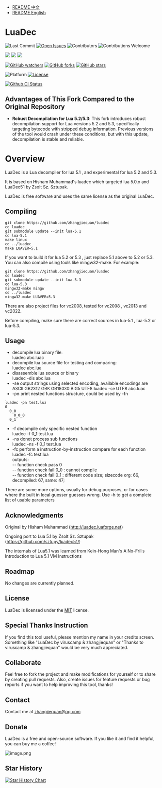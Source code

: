 - [README 中文](./ReadMe_zh.md)
- [README English](./ReadMe.md)

# LuaDec

![Last Commit](https://img.shields.io/github/last-commit/zhangjiequan/luadec?style=flat-square)
[![Open Issues](https://img.shields.io/github/issues-raw/zhangjiequan/luadec?style=flat-square)](https://github.com/zhangjiequan/luadec/issues)
![Contributors](https://img.shields.io/github/contributors/zhangjiequan/luadec?style=flat-square)
![Contributions Welcome](https://img.shields.io/badge/contributions-welcome-brightgreen?style=flat-square)

[![](https://img.shields.io/github/downloads/zhangjiequan/luadec/total?style=flat-square)](https://github.com/zhangjiequan/luadec/releases)
[![](https://img.shields.io/github/downloads/zhangjiequan/luadec/latest/total?style=flat-square)](https://github.com/zhangjiequan/luadec/releases/latest)
[![](https://img.shields.io/github/v/release/zhangjiequan/luadec?style=flat-square)](https://github.com/zhangjiequan/luadec/releases/latest)

[![GitHub watchers](https://img.shields.io/github/watchers/zhangjiequan/luadec?style=flat-square)](https://github.com/zhangjiequan/luadec/watchers)
[![GitHub forks](https://img.shields.io/github/forks/zhangjiequan/luadec?style=flat-square)](https://gitpop2.vercel.app/zhangjiequan/luadec)
[![GitHub stars](https://img.shields.io/github/stars/zhangjiequan/luadec?style=flat-square)](https://github.com/zhangjiequan/luadec/stargazers)

![Platform](https://img.shields.io/badge/platform-windows-lightgrey?style=flat-square)
[![License](https://img.shields.io/github/license/zhangjiequan/luadec?style=flat-square)](./LICENSE)

[![Github CI Status](https://github.com/zhangjiequan/luadec/actions/workflows/build.yml/badge.svg)](https://github.com/zhangjiequan/luadec/actions)

Advantages of This Fork Compared to the Original Repository
---------

- **Robust Decompilation for Lua 5.2/5.3**: This fork introduces robust decompilation support for Lua versions 5.2 and 5.3, specifically targeting bytecode with stripped debug information. Previous versions of the tool would crash under these conditions, but with this update, decompilation is stable and reliable.


Overview
========

LuaDec is a Lua decompiler for lua 5.1 , and experimental for lua 5.2 and 5.3.

It is based on Hisham Muhammad's luadec which targeted lua 5.0.x and LuaDec51 by Zsolt Sz. Sztupak.

LuaDec is free software and uses the same license as the original LuaDec.


Compiling
---------
```
git clone https://github.com/zhangjiequan/luadec
cd luadec
git submodule update --init lua-5.1
cd lua-5.1
make linux
cd ../luadec
make LUAVER=5.1
```

If you want to build it for lua 5.2 or 5.3 , just replace 5.1 above to 5.2 or 5.3. You can also compile using tools like mingw32-make. For example:

```
git clone https://github.com/zhangjiequan/luadec
cd luadec
git submodule update --init lua-5.3
cd lua-5.3
mingw32-make mingw
cd ../luadec
mingw32-make LUAVER=5.3
```

There are also project files for vc2008, tested for vc2008 , vc2013 and vc2022.  

Before compiling, make sure there are correct sources in lua-5.1 , lua-5.2 or lua-5.3.


Usage
-----
* decompile lua binary file:  
  luadec abc.luac  
* decompile lua source file for testing and comparing:  
    luadec abc.lua  
* disassemble lua source or binary  
    luadec -dis abc.lua  
* -se output strings using selected encoding, available encodings are ASCII GB2312 GBK GB18030 BIG5 UTF8
    luadec -se UTF8 abc.luac
* -pn print nested functions structure, could be used by -fn  
```
luadec -pn test.lua
0
  0_0
    0_0_0
  0_1
```
* -f decompile only specific nested function  
    luadec -f 0_1 test.lua  
* -ns donot process sub functions  
    luadec -ns -f 0_1 test.lua  
* -fc perform a instruction-by-instruction compare for each function  
    luadec -fc test.lua  
outputs:  
-- function check pass 0  
-- function check fail 0_0 : cannot compile  
-- function check fail 0_1 :  different code size; sizecode org: 66, decompiled: 67, same: 47;   

There are some more options, usually for debug purposes, or for cases where the built in local guesser guesses wrong.
Use -h to get a complete list of usable parameters


Acknowledgments
-------

Original by Hisham Muhammad (http://luadec.luaforge.net)
 
Ongoing port to Lua 5.1 by Zsolt Sz. Sztupak (https://github.com/sztupy/luadec51/)

The internals of Lua5.1 was learned from Kein-Hong Man's A No-Frills Introduction to Lua 5.1 VM Instructions

## Roadmap

No changes are currently planned.

## License

LuaDec is licensed under the [MIT](./LICENSE) license.

## Special Thanks Instruction

If you find this tool useful, please mention my name in your credits screen. Something like "LuaDec by viruscamp & zhangjiequan" or "Thanks to viruscamp & zhangjiequan" would be very much appreciated.

## Collaborate

Feel free to fork the project and make modifications for yourself or to share by creating pull requests. Also, create issues for feature requests or bug reports if you want to help improving this tool, thanks!

## Contact

Contact me at zhangjiequan@qq.com

## Donate

LuaDec is a free and open-source software. If you like it and find it helpful, you can buy me a coffee!

![image.png](https://s2.loli.net/2023/11/22/ChyaeWrgXYS9NEJ.png)

## Star History
[![Star History Chart](https://api.star-history.com/svg?repos=zhangjiequan/LuaDec&type=Date)](https://star-history.com/#zhangjiequan/LuaDec&Date)
